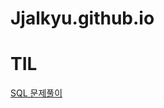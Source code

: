 # Jjalkyu.github.io
# TIL


[SQL 문제풀이](https://github.com/Jjalkyu/Jjalkyu.github.io/blob/main/README.md)

